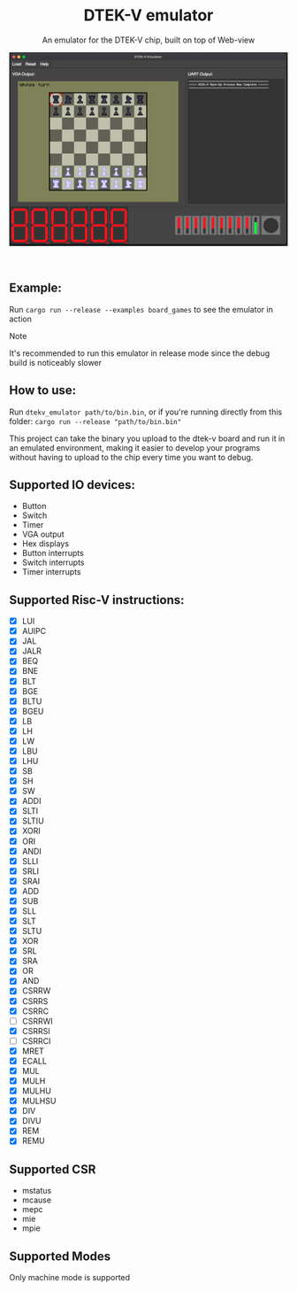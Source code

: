 <div align="center">
    <h1>DTEK-V emulator</h1>
    <p>An emulator for the DTEK-V chip, built on top of Web-view</p>
</div>

![A preview of what the emulator looks like](assets/example.png)

<br />

## Example:

Run `cargo run --release --examples board_games` to see the emulator in action

> [!NOTE]
> It's recommended to run this emulator in release mode since the debug build is noticeably slower

## How to use:

Run `dtekv_emulator path/to/bin.bin`, or if you're running directly from this folder: `cargo run --release "path/to/bin.bin"`

This project can take the binary you upload to the dtek-v board and run it in an emulated environment, making it easier to develop your programs without having to upload to the chip every time you want to debug.

## Supported IO devices:

- Button
- Switch
- Timer
- VGA output
- Hex displays
- Button interrupts
- Switch interrupts
- Timer interrupts

## Supported Risc-V instructions:

- [x] LUI
- [x] AUIPC
- [x] JAL
- [x] JALR
- [x] BEQ
- [x] BNE
- [x] BLT
- [x] BGE
- [x] BLTU
- [x] BGEU
- [x] LB
- [x] LH
- [x] LW
- [x] LBU
- [x] LHU
- [x] SB
- [x] SH
- [x] SW
- [x] ADDI
- [x] SLTI
- [x] SLTIU
- [x] XORI
- [x] ORI
- [x] ANDI
- [x] SLLI
- [x] SRLI
- [x] SRAI
- [x] ADD
- [x] SUB
- [x] SLL
- [x] SLT
- [x] SLTU
- [x] XOR
- [x] SRL
- [x] SRA
- [x] OR
- [x] AND
- [x] CSRRW
- [x] CSRRS
- [x] CSRRC
- [ ] CSRRWI
- [x] CSRRSI
- [ ] CSRRCI
- [x] MRET
- [x] ECALL
- [x] MUL
- [x] MULH
- [x] MULHU
- [x] MULHSU
- [X] DIV
- [X] DIVU
- [X] REM
- [X] REMU

## Supported CSR

- mstatus
- mcause
- mepc
- mie
- mpie

## Supported Modes

Only machine mode is supported
